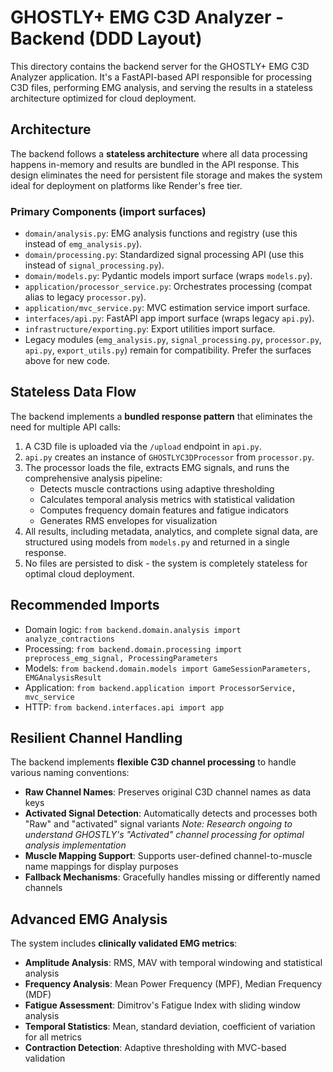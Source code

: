 # GHOSTLY+ EMG C3D Analyzer - Backend (DDD Layout)

This directory contains the backend server for the GHOSTLY+ EMG C3D Analyzer application. It's a FastAPI-based API responsible for processing C3D files, performing EMG analysis, and serving the results in a stateless architecture optimized for cloud deployment.

## Architecture

The backend follows a **stateless architecture** where all data processing happens in-memory and results are bundled in the API response. This design eliminates the need for persistent file storage and makes the system ideal for deployment on platforms like Render's free tier.

### Primary Components (import surfaces)

-   `domain/analysis.py`: EMG analysis functions and registry (use this instead of `emg_analysis.py`).
-   `domain/processing.py`: Standardized signal processing API (use this instead of `signal_processing.py`).
-   `domain/models.py`: Pydantic models import surface (wraps `models.py`).
-   `application/processor_service.py`: Orchestrates processing (compat alias to legacy `processor.py`).
-   `application/mvc_service.py`: MVC estimation service import surface.
-   `interfaces/api.py`: FastAPI app import surface (wraps legacy `api.py`).
-   `infrastructure/exporting.py`: Export utilities import surface.
-   Legacy modules (`emg_analysis.py`, `signal_processing.py`, `processor.py`, `api.py`, `export_utils.py`) remain for compatibility. Prefer the surfaces above for new code.

## Stateless Data Flow

The backend implements a **bundled response pattern** that eliminates the need for multiple API calls:

1.  A C3D file is uploaded via the `/upload` endpoint in `api.py`.
2.  `api.py` creates an instance of `GHOSTLYC3DProcessor` from `processor.py`.
3.  The processor loads the file, extracts EMG signals, and runs the comprehensive analysis pipeline:
    - Detects muscle contractions using adaptive thresholding
    - Calculates temporal analysis metrics with statistical validation
    - Computes frequency domain features and fatigue indicators
    - Generates RMS envelopes for visualization
4.  All results, including metadata, analytics, and complete signal data, are structured using models from `models.py` and returned in a single response.
5.  No files are persisted to disk - the system is completely stateless for optimal cloud deployment.

## Recommended Imports
- Domain logic: `from backend.domain.analysis import analyze_contractions`
- Processing: `from backend.domain.processing import preprocess_emg_signal, ProcessingParameters`
- Models: `from backend.domain.models import GameSessionParameters, EMGAnalysisResult`
- Application: `from backend.application import ProcessorService, mvc_service`
- HTTP: `from backend.interfaces.api import app`

## Resilient Channel Handling

The backend implements **flexible C3D channel processing** to handle various naming conventions:

- **Raw Channel Names**: Preserves original C3D channel names as data keys
- **Activated Signal Detection**: Automatically detects and processes both "Raw" and "activated" signal variants *Note: Research ongoing to understand GHOSTLY's "Activated" channel processing for optimal analysis implementation*
- **Muscle Mapping Support**: Supports user-defined channel-to-muscle name mappings for display purposes
- **Fallback Mechanisms**: Gracefully handles missing or differently named channels

## Advanced EMG Analysis

The system includes **clinically validated EMG metrics**:

- **Amplitude Analysis**: RMS, MAV with temporal windowing and statistical analysis
- **Frequency Analysis**: Mean Power Frequency (MPF), Median Frequency (MDF)
- **Fatigue Assessment**: Dimitrov's Fatigue Index with sliding window analysis
- **Temporal Statistics**: Mean, standard deviation, coefficient of variation for all metrics
- **Contraction Detection**: Adaptive thresholding with MVC-based validation 